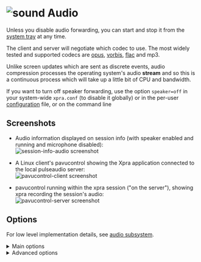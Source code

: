 # ![sound](../images/icons/sound.png) Audio

Unless you disable audio forwarding, you can start and stop it from the [system tray](System-Tray.md) at any time.

The client and server will negotiate which codec to use. The most widely tested and supported codecs are [opus](http://opus-codec.org/), [vorbis](http://www.vorbis.com/), [flac](https://xiph.org/flac/) and mp3.

Unlike screen updates which are sent as discrete events, audio compression processes the operating system's audio **stream** and so this is a continuous process which will take up a little bit of CPU and bandwidth.

If you want to turn off speaker forwarding, use the option `speaker=off` in your system-wide `xpra.conf` (to disable it globally) or in the per-user [configuration](../Usage/Configuration.md) file, or on the command line

## Screenshots
* Audio information displayed on session info (with speaker enabled and running and microphone disabled):  
![session-info-audio screenshot](../images/session-info-sound.png)

* A Linux client's pavucontrol showing the Xpra application connected to the local pulseaudio server:  
![pavucontrol-client screenshot](../images/pavucontrol-client.png)

* pavucontrol running within the xpra session ("on the server"), showing xpra recording the session's audio:  
![pavucontrol-server screenshot](../images/pavucontrol-server.png)

## Options

For low level implementation details, see [audio subsystem](../Subsystems/Audio.md).

<details>
  <summary>Main options</summary>

The main controls can be specified in the configuration file or on the command line, and they are documented in the [manual](https://xpra.org/manual.html):
* `speaker=on|off|disabled` / `microphone=on|off|disabled`: audio input and output forwarding control: _on_ will start the forwarding as soon as the connection is established, _off_ will require the user to enable it via the menu, disabled will prevent it from being used and the menu entry will be disabled
* `speaker-codec=CODEC` / `microphone-codec=CODEC`: Specify the codec(s) to use for audio output (speaker) or input (microphone). This parameter can be specified multiple times and the order in which the codecs are specified defines the preferred cod
ec order. Use the special value `help` to get a list of options. When unspecified, all the available codecs are allowed and the first one is used.
* `audio-source=PLUGIN[:OPTIONS]`: Specifies the GStreamer audio plugin used for capturing the audio stream. This affects "speaker forwarding" on the server, and "microphone" forwarding on the client. To get a list of options use the special value _h
elp_. It is also possible to specify plugin options using the form ` "--audio-source=SOURCE:name1=value1,name2=value2,etc"`, ie: `"--audio-source=pulse:device=device.alsa_input.pci-0000_00_14.2.analog-stereo"`
</details>

<details>
  <summary>Advanced options</summary>

Other options are only available through environment variables for fine-tuning - which should rarely be needed:
* `XPRA_PULSEAUDIO_DEVICE_NAME` to use a specific device if there is more than one device to choose from (can happen when using an existing pulseaudio server with more than one output device attached)
* `XPRA_SOUND_QUEUE_TIME` can be used to control the default amount of buffering by the receiver
* `XPRA_SOUND_GRACE_PERIOD` (defaults to `2000`, in milliseconds) errors will be ignored during this grace period after starting audio forwarding, to allow the audio forwarding buffer to settle down
* `XPRA_SOUND_SINK`: the default sink to use (normally auto-detected)
</details>
